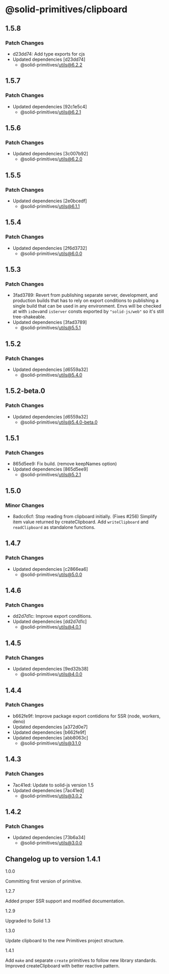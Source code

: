 # @solid-primitives/clipboard

## 1.5.8

### Patch Changes

- d23dd74: Add type exports for cjs
- Updated dependencies [d23dd74]
  - @solid-primitives/utils@6.2.2

## 1.5.7

### Patch Changes

- Updated dependencies [92c1e5c4]
  - @solid-primitives/utils@6.2.1

## 1.5.6

### Patch Changes

- Updated dependencies [3c007b92]
  - @solid-primitives/utils@6.2.0

## 1.5.5

### Patch Changes

- Updated dependencies [2e0bcedf]
  - @solid-primitives/utils@6.1.1

## 1.5.4

### Patch Changes

- Updated dependencies [2f6d3732]
  - @solid-primitives/utils@6.0.0

## 1.5.3

### Patch Changes

- 3fad3789: Revert from publishing separate server, development, and production builds that has to rely on export conditions
  to publishing a single build that can be used in any environment.
  Envs will be checked at with `isDev`and `isServer` consts exported by `"solid-js/web"` so it's still tree-shakeable.
- Updated dependencies [3fad3789]
  - @solid-primitives/utils@5.5.1

## 1.5.2

### Patch Changes

- Updated dependencies [d6559a32]
  - @solid-primitives/utils@5.4.0

## 1.5.2-beta.0

### Patch Changes

- Updated dependencies [d6559a32]
  - @solid-primitives/utils@5.4.0-beta.0

## 1.5.1

### Patch Changes

- 865d5ee9: Fix build. (remove keepNames option)
- Updated dependencies [865d5ee9]
  - @solid-primitives/utils@5.2.1

## 1.5.0

### Minor Changes

- 8adcc6cf: Stop reading from clipboard initially. (Fixes #256)
  Simplify item value returned by createClipboard.
  Add `writeClipboard` and `readClipboard` as standalone functions.

## 1.4.7

### Patch Changes

- Updated dependencies [c2866ea6]
  - @solid-primitives/utils@5.0.0

## 1.4.6

### Patch Changes

- dd2d7d1c: Improve export conditions.
- Updated dependencies [dd2d7d1c]
  - @solid-primitives/utils@4.0.1

## 1.4.5

### Patch Changes

- Updated dependencies [9ed32b38]
  - @solid-primitives/utils@4.0.0

## 1.4.4

### Patch Changes

- b662fe9f: Improve package export contidions for SSR (node, workers, deno)
- Updated dependencies [a372d0e7]
- Updated dependencies [b662fe9f]
- Updated dependencies [abb8063c]
  - @solid-primitives/utils@3.1.0

## 1.4.3

### Patch Changes

- 7ac41ed: Update to solid-js version 1.5
- Updated dependencies [7ac41ed]
  - @solid-primitives/utils@3.0.2

## 1.4.2

### Patch Changes

- Updated dependencies [73b6a34]
  - @solid-primitives/utils@3.0.0

## Changelog up to version 1.4.1

1.0.0

Committing first version of primitive.

1.2.7

Added proper SSR support and modified documentation.

1.2.9

Upgraded to Solid 1.3

1.3.0

Update clipboard to the new Primitives project structure.

1.4.1

Add `make` and separate `create` primitives to follow new library standards. Improved createClipboard with better reactive pattern.
